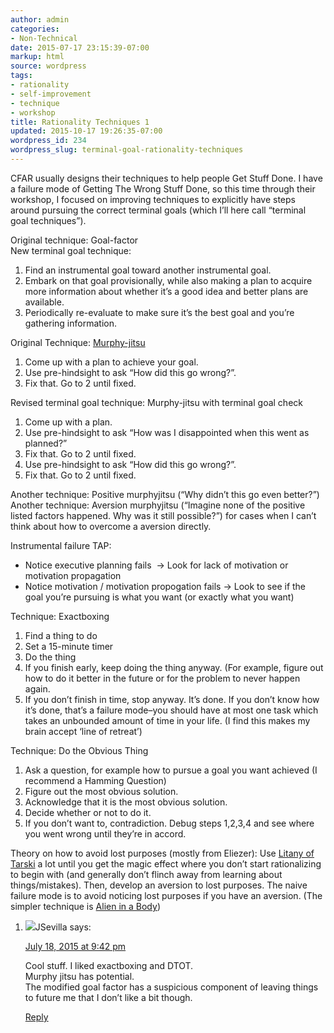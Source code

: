 ```yaml
---
author: admin
categories:
- Non-Technical
date: 2015-07-17 23:15:39-07:00
markup: html
source: wordpress
tags:
- rationality
- self-improvement
- technique
- workshop
title: Rationality Techniques 1
updated: 2015-10-17 19:26:35-07:00
wordpress_id: 234
wordpress_slug: terminal-goal-rationality-techniques
---
```

CFAR usually designs their techniques to help people Get Stuff Done. I have a failure mode of Getting The Wrong Stuff Done, so this time through their workshop, I focused on improving techniques to explicitly have steps around pursuing the correct terminal goals (which I’ll here call “terminal goal techniques”).

Original technique: Goal-factor  
New terminal goal technique:

1.  Find an instrumental goal toward another instrumental goal.
2.  Embark on that goal provisionally, while also making a plan to acquire more information about whether it’s a good idea and better plans are available.
3.  Periodically re-evaluate to make sure it’s the best goal and you’re gathering information.

Original Technique: [Murphy-jitsu  
][1]

1.  Come up with a plan to achieve your goal.
2.  Use pre-hindsight to ask “How did this go wrong?”.
3.  Fix that. Go to 2 until fixed.

Revised terminal goal technique: Murphy-jitsu with terminal goal check

1.  Come up with a plan.
2.  Use pre-hindsight to ask “How was I disappointed when this went as planned?”
3.  Fix that. Go to 2 until fixed.
4.  Use pre-hindsight to ask “How did this go wrong?”.
5.  Fix that. Go to 2 until fixed.

Another technique: Positive murphyjitsu (“Why didn’t this go even better?”)  
Another technique: Aversion murphyjitsu (“Imagine none of the positive listed factors happened. Why was it still possible?”) for cases when I can’t think about how to overcome a aversion directly.

Instrumental failure TAP:

-   Notice executive planning fails  -> Look for lack of motivation or motivation propagation
-   Notice motivation / motivation propogation fails -> Look to see if the goal you’re pursuing is what you want (or exactly what you want)

Technique: Exactboxing

1.  Find a thing to do
2.  Set a 15-minute timer
3.  Do the thing
4.  If you finish early, keep doing the thing anyway. (For example, figure out how to do it better in the future or for the problem to never happen again.
5.  If you don’t finish in time, stop anyway. It’s done. If you don’t know how it’s done, that’s a failure mode–you should have at most one task which takes an unbounded amount of time in your life. (I find this makes my brain accept ‘line of retreat’)

Technique: Do the Obvious Thing

1.  Ask a question, for example how to pursue a goal you want achieved (I recommend a Hamming Question)
2.  Figure out the most obvious solution.
3.  Acknowledge that it is the most obvious solution.
4.  Decide whether or not to do it.
5.  If you don’t want to, contradiction. Debug steps 1,2,3,4 and see where you went wrong until they’re in accord.

Theory on how to avoid lost purposes (mostly from Eliezer): Use [Litany of Tarski][2] a lot until you get the magic effect where you don’t start rationalizing to begin with (and generally don’t flinch away from learning about things/mistakes). Then, develop an aversion to lost purposes. The naive failure mode is to avoid noticing lost purposes if you have an aversion. (The simpler technique is [Alien in a Body][3])

1.  ![](https://secure.gravatar.com/avatar/111a7d8b594d7707bc1f5e3085c069ef?s=40&d=mm&r=g)JSevilla says:
    
    [July 18, 2015 at 9:42 pm][4]
    
    Cool stuff. I liked exactboxing and DTOT.  
    Murphy jitsu has potential.  
    The modified goal factor has a suspicious component of leaving things to future me that I don’t like a bit though.
    
    [Reply][5]
    

[1]: https://docs.google.com/document/d/1oEyvXQXdPDzu72Wv2j5bRfJbB7hV3zrjLMVR_T428oc/edit
[2]: http://wiki.lesswrong.com/wiki/Litany_of_Tarski
[3]: http://lesswrong.com/lw/5x8/teachable_rationality_skills/49d7
[4]: https://blog.za3k.com/terminal-goal-rationality-techniques/#comment-631
[5]: https://blog.za3k.com/terminal-goal-rationality-techniques/?replytocom=631#respond
